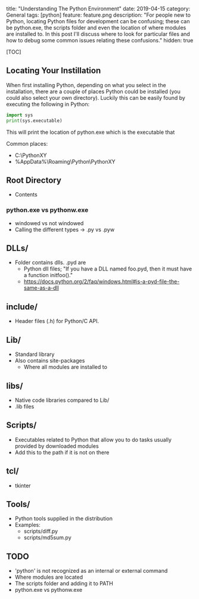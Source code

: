 title: "Understanding The Python Environment"
date: 2019-04-15
category: General
tags: [python]
feature: feature.png
description: "For people new to Python, locating Python files for development can be confusing; these can be python.exe, the scripts folder and even the location of where modules are installed to. In this post I'll discuss where to look for particular files and how to debug some common issues relating these confusions."
hidden: true

[TOC]

## Locating Your Instillation
When first installing Python, depending on what you select in the installation, there are a couple of places Python could be installed (you could also select your own directory). Luckily this can be easily found by executing the following in Python:

```python
import sys
print(sys.executable)
```

This will print the location of python.exe which is the executable that 

Common places:
 - C:\PythonXY
 - %AppData%\Roaming\Python\PythonXY
 
## Root Directory
- Contents

### python.exe vs pythonw.exe
- windowed vs not windowed
- Calling the different types -> .py vs .pyw

## DLLs/
- Folder contains dlls. .pyd are 
    - Python dll files; "If you have a DLL named foo.pyd, then it must have a function initfoo()." 
    - https://docs.python.org/2/faq/windows.html#is-a-pyd-file-the-same-as-a-dll

## include/
- Header files (.h) for Python/C API.

## Lib/
- Standard library
- Also contains site-packages
    - Where all modules are installed to

## libs/
- Native code libraries compared to Lib/
- .lib files

## Scripts/
- Executables related to Python that allow you to do tasks usually provided by downloaded modules
- Add this to the path if it is not on there

## tcl/
- tkinter

## Tools/
- Python tools supplied in the distribution
- Examples:
    - scripts/diff.py
    - scripts/md5sum.py

## TODO
- 'python' is not recognized as an internal or external command
- Where modules are located
- The scripts folder and adding it to PATH
- python.exe vs pythonw.exe